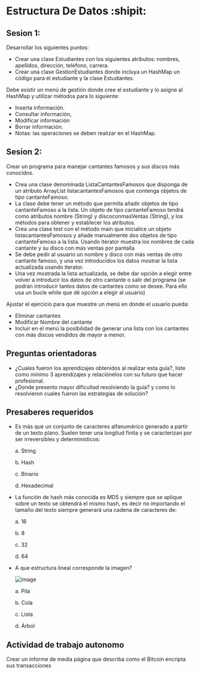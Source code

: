 # Estructura De Datos :shipit:

## Sesion 1:

Desarrollar los siguientes puntos:

- Crear una clase Estudiantes con los siguientes atributos: nombres, apellidos, dirección, teléfono, carrera.
- Crear una clase GestionEstudiantes donde incluya un HashMap un código para el estudiante y la clase Estudiantes.

Debe existir un menú de gestión donde cree el estudiante y lo asigne al HashMap y utilizar métodos para lo siguiente:

- Inserta información.
- Consultar información,
- Modificar información
- Borrar información.
- Notas: las operaciones se deben realizar en el HashMap.


## Sesion 2:

Crear un programa para manejar cantantes famosos y sus discos más conocidos.

- Crea una clase denominada ListaCantantesFamosos que disponga de un atributo ArrayList listacantantesFamosos que contenga objetos de tipo cantanteFamoso.
- La clase debe tener un método que permita añadir objetos de tipo cantanteFamoso a la lista. Un objeto de tipo cantanteFamoso tendrá como atributos nombre (String) y discoconmasVentas (String), y los métodos para obtener y establecer los atributos.
- Crea una clase test con el método main que inicialice un objeto listacantantesFamosos y añade manualmente dos objetos de tipo cantanteFamoso a la lista. Usando iterator muestra los nombres de cada cantante y su disco con más ventas por pantalla
- Se debe pedir al usuario un nombre y disco con más ventas de otro cantante famoso, y una vez introducidos los datos mostrar la lista actualizada usando iterator.
- Una vez mostrada la lista actualizada, se debe dar opción a elegir entre volver a introducir los datos de otro cantante o salir del programa (se podrán introducir tantos datos de cantantes como se desee. Para ello usa un bucle while que dé opción a elegir al usuario)

Ajustar el ejercicio para que muestre un menú en donde el usuario pueda:
- Eliminar cantantes
- Modificar Nombre del cantante
- Incluir en el menú la posibilidad de generar una lista con los cantantes con más discos vendidos de mayor a menor.


## Preguntas orientadoras 

- ¿Cuales fueron los aprendizajes obtenidos al realizar esta guía?, liste como mínimo 3 aprendizajes y relaciónelos con su futuro que hacer profesional.
- ¿Donde presento mayor dificultad resolviendo la guía? y como lo resolvieron cuales fueron las estrategias de solución?

## Presaberes requeridos

- Es más que un conjunto de caracteres alfanumérico generado a partir de un texto plano. Suelen tener una longitud finita y se caracterizan por ser irreversibles y determinísticos:

  a. String

  b. Hash

  c. Binario

  d. Hexadecimal

- La función de hash más conocida es MD5 y siempre que se aplique sobre un texto se obtendrá el mismo hash, es decir no importando el tamaño del texto siempre generará una cadena de caracteres de:
  
  a. 16
  
  b. 8
  
  c. 32
  
  d. 64

- A que estructura lineal corresponde la imagen?

  ![image](https://github.com/AlanVasquezAriza/EstructuraDeDatos/assets/124604196/dd94efae-b7a0-4da8-b973-45b57ed2a5cf)

  a. Pila

  b. Cola

  c. Lista

  d. Árbol
  


## Actividad de trabajo autonomo

Crear un informe de media página que describa como el Bitcoin encripta sus transacciones
